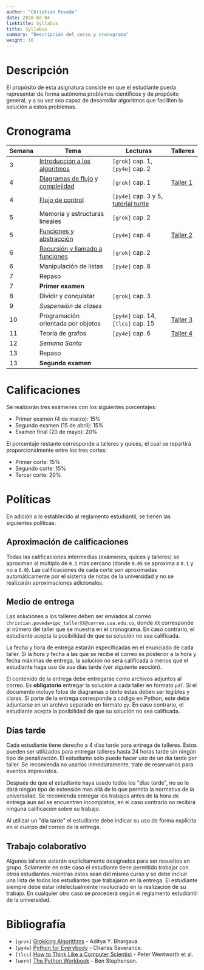 ```yaml
---
author: "Christian Poveda"
date: 2020-02-04
linktitle: Syllabus
title: Syllabus
summary: "Descripción del curso y cronograma"
weight: 10
---
```


# Descripción

El propósito de esta asignatura consiste en que el estudiante pueda representar
de forma autónoma problemas científicos y de propósito general, y a su vez sea
capaz de desarrollar algoritmos que faciliten la solución a estos problemas.

# Cronograma

Semana  | Tema                                       | Lecturas                                    | Talleres                    |
------- |------------------------------------------- | ------------------------------------------- | --------------------------- |
3       | [Introducción a los algoritmos][1]         | `[grok]` cap. 1, `[py4e]` cap. 2            |                             |
4       | [Diagramas de flujo][2] y [complejidad][3] | `[grok]` cap. 1                             | [Taller 1](../hw/taller01/) |
4       | [Flujo de control][4]                      | `[py4e]` cap. 3 y 5, [tutorial turtle][dwt] |                             |
5       | Memoria y estructuras lineales             | `[grok]` cap. 2                             |                             |
5       | [Funciones y abstracción][5]               | `[py4e]` cap. 4                             | [Taller 2](../hw/taller02/) |
6       | [Recursión y llamado a funciones][6]       | `[grok]` cap. 2                             |                             |
6       | Manipulación de listas                     | `[py4e]` cap. 8                             |                             |
7       | Repaso                                     |                                             |                             |
7       | __Primer examen__                          |                                             |                             |
8       | Dividir y conquistar                       | `[grok]` cap. 3                             |                             |
9       | _Suspensión de clases_                     |                                             |                             |
10      | Programación orientada por objetos         | `[py4e]` cap. 14, `[tlcs]` cap. 15          | [Taller 3](../hw/taller03/) |
11      | Teoría de grafos                           | `[py4e]` cap. 6                             | [Taller 4](../hw/taller04/) |
12      | _Semana Santa_                             |                                             |                             |
13      | Repaso                                     |                                             |                             |
13      | __Segundo examen__                         |                                             |                             |

[1]: ../slides/primeros_pasos.pdf
[2]: ../slides/diagramas_de_flujo.pdf
[3]: ../slides/complejidad.pdf
[4]: ../slides/flujo_de_control.pdf
[5]: ../notes/funciones
[6]: ../notes/recursion
[dwt]: https://opentechschool.github.io/python-beginners/en/simple_drawing.html
# Calificaciones

Se realizarán tres exámenes con los siguientes porcentajes:

- Primer examen (4 de marzo): 15%
- Segundo examen (15 de abril): 15%
- Examen final (20 de mayo): 20%

El porcentaje restante corresponde a talleres y quices, el cual se repartirá
proporcionalmente entre los tres cortes:

- Primer corte: 15%
- Segundo corte: 15%
- Tercer corte: 20%

# Políticas

En adición a lo establecido al reglamento estudiantil, se tienen las siguientes
políticas:

## Aproximación de calificaciones

Todas las calificaciones intermedias (exámenes, quices y talleres) se
aproximan al múltiplo de `0.1` más cercano (donde `0.05` se aproxima a `0.1` y
no a `0.0`). Las calificaciones de cada corte son aproximadas automáticamente
por el sistema de notas de la universidad y no
se realizarán aproximaciones adicionales.

## Medio de entrega

Las soluciones a los talleres deben ser enviados al correo
`christian.poveda+ipc_tallerXX@correo.usa.edu.co`, donde `XX` corresponde al número
del taller que se muestra en el cronograma. En caso contrario, el estudiante
acepta la posibilidad de que su solución no sea calificada.

La fecha y hora de entrega estarán especificadas en el enunciado de cada
taller. Si la hora y fecha a las que se recibe el correo es posterior a la hora
y fecha máximas de entrega, la solución no será calificada a menos que el
estudiante haga uso de sus días tarde (ver siguiente sección).

El contenido de la entrega debe entregarse como archivos adjuntos al correo. Es
__obligatorio__ entregar la solución a cada taller en formato `pdf`. Si el
documento incluye fotos de diagramas o texto estas deben ser legibles y claras.
Si parte de la entrega corresponde a código en Python, este debe adjuntarse en
un archivo separado en formato `py`. En caso contrario, el estudiante acepta la
posibilidad de que su solución no sea calificada.

## Días tarde

Cada estudiante tiene derecho a 4 días tarde para entrega de talleres. Estos
pueden ser utilizados para entregar talleres hasta 24 horas tarde sin ningún tipo
de penalización. El estudiante solo puede hacer uso de un día tarde por taller.
Se recomienda no usarlos inmediatamente, trate de reservarlos para eventos
imprevistos.

Después de que el estudiante haya usado todos los "días tarde", no se le dará
ningún tipo de extensión mas allá de lo que permita la normativa de la
universidad. Se recomienda entregar los trabajos antes de la hora de entrega
aun así se encuentren incompletos, en el caso contrario no recibirá ninguna
calificación sobre su trabajo.

Al utilizar un "día tarde" el estudiante debe indicar su uso de forma
explícita en el cuerpo del correo de la entrega.

## Trabajo colaborativo

Algunos talleres estarán explícitamente designados para ser resueltos en grupo.
Solamente en este caso el estudiante tiene permitido trabajar con otros
estudiantes mientras estos sean del mismo curso y se debe incluir una lista de
todos los estudiantes que trabajaron en la entrega. El estudiante siempre debe
estar intelectualmente involucrado en la realización de su trabajo. En
cualquier otro caso se procederá según el reglamento estudiantil de la
universidad.

# Bibliografía

- `[grok]` [Grokking Algorithms](https://www.manning.com/books/grokking-algorithms) - Aditya Y. Bhargava.
- `[py4e]` [Python for Everybody](https://books.trinket.io/pfe/) - Charles Severance.
- `[tlcs]` [How to Think Like a Computer Scientist](http://openbookproject.net/thinkcs/python/english3e/) - Peter Wentworth et al.
- `[work]` [The Python Workbook](https://www.springer.com/gp/book/9783319385617) - Ben Stephenson.
